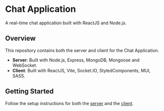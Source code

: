 # Chat Application

A real-time chat application built with ReactJS and Node.js.

## Overview

This repository contains both the server and client for the Chat Application.

- **Server**: Built with Node.js, Express, MongoDB, Mongoose and WebSocket.
- **Client**: Built with ReactJS, Vite, Socket.IO, StyledComponents, MUI, SASS.

## Getting Started
Follow the setup instructions for both the [server](./server/README.md) and the [client](./client/README.md).
